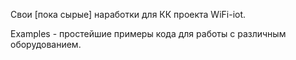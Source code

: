 Свои [пока сырые] наработки для КК проекта WiFi-iot.

Examples - простейшие примеры кода для работы с различным оборудованием.
